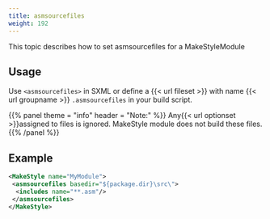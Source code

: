 ```yaml
---
title: asmsourcefiles
weight: 192
---
```


This topic describes how to set asmsourcefiles for a MakeStyleModule

## Usage ##

Use `<asmsourcefiles>`  in SXML or define  a {{< url fileset >}} with name {{< url groupname >}} `.asmsourcefiles` in your build script.


{{% panel theme = "info" header = "Note:" %}}
Any{{< url optionset >}}assigned to files is ignored. MakeStyle module does not build these files.
{{% /panel %}}
## Example ##


```xml
<MakeStyle name="MyModule">
 <asmsourcefiles basedir="${package.dir}\src\">
  <includes name="**.asm"/>
 </asmsourcefiles>
</MakeStyle>
```
